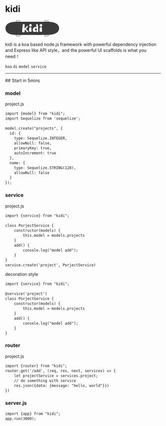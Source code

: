 # kidi
![kidi](kidi.png)

kidi is a koa based node.js framework with powerful dependency injection and Express like API style，and the powerful UI scaffolds is what you need！

`koa`  `di` `model`  `service`

<hr>
## Start in 5mins

### model
project.js
```
import {model} from "kidi";
import Sequelize from 'sequelize';

model.create("projects", {
  id: {
    type: Sequelize.INTEGER,
    allowNull: false,
    primaryKey: true,
    autoIncrement: true
  },
  name: {
    type: Sequelize.STRING(128),
    allowNull: false
  }
});

```
### service
project.js
```
import {service} from "kidi";

class PorjectService {
    constructor(models) {
        this.model = models.projects
    }
    add() {
        console.log("model add");
    }
}
service.create('project', PorjectService)
```
decoration style
```
import {service} from "kidi";

@service('project')
class PorjectService {
    constructor(models) {
        this.model = models.projects
    }
    add() {
        console.log("model add");
    }
}
```

### router
project.js
```
import {router} from "kidi";
router.get('/add', (req, res, next, services) => {
    let projectService = services.project;
    // do something with service
    res.json({data: {message: "hello, world"}})
})

```
### server.js
```
import {app} from "kidi";
app.run(3000);
```

## 


